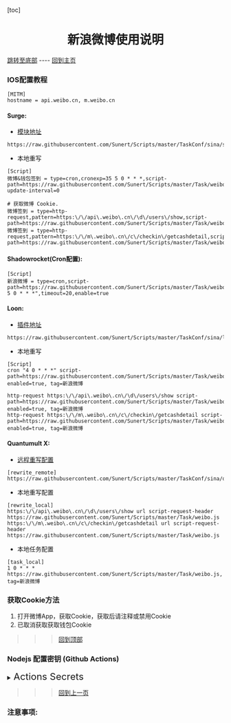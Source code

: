 
  [toc]  

 # <center> 新浪微博使用说明 </center>

 [跳转至底部](#注意事项)  ----  [回到主页](https://github.com/Sunert/Scripts)

### IOS配置教程
 ```
[MITM]
hostname = api.weibo.cn, m.weibo.cn
 ```
#### Surge:
* [模块地址](https://raw.githubusercontent.com/Sunert/Scripts/master/TaskConf/sina/surge.sgmodule)

 ```
https://raw.githubusercontent.com/Sunert/Scripts/master/TaskConf/sina/surge.sgmodule
 ```
 * 本地重写
 
 ```
[Script]
微博&钱包签到 = type=cron,cronexp=35 5 0 * * *,script-path=https://raw.githubusercontent.com/Sunert/Scripts/master/Task/weibo.js,script-update-interval=0

# 获取微博 Cookie.
微博签到 = type=http-request,pattern=https:\/\/api\.weibo\.cn\/\d\/users\/show,script-path=https://raw.githubusercontent.com/Sunert/Scripts/master/Task/weibo.js
微博签到 = type=http-request,pattern=https:\/\/m\.weibo\.cn\/c\/checkin\/getcashdetail,script-path=https://raw.githubusercontent.com/Sunert/Scripts/master/Task/weibo.js
```
#### Shadowrocket(Cron配置): 

```
[Script]
新浪微博 = type=cron,script-path=https://raw.githubusercontent.com/Sunert/Scripts/master/Task/weibo.js,cronexpr="35 5 0 * * *",timeout=20,enable=true
```
####  Loon:

* [插件地址](https://raw.githubusercontent.com/Sunert/Scripts/master/TaskConf/sina/loon.plugin)

 ```
https://raw.githubusercontent.com/Sunert/Scripts/master/TaskConf/sina/loon.plugin
 ```
* 本地重写
  
 ```
[Script]
cron "4 0 * * *" script-path=https://raw.githubusercontent.com/Sunert/Scripts/master/Task/weibo.js, enabled=true, tag=新浪微博

http-request https:\/\/api\.weibo\.cn\/\d\/users\/show script-path=https://raw.githubusercontent.com/Sunert/Scripts/master/Task/weibo.js, enabled=true, tag=新浪微博
http-request https:\/\/m\.weibo\.cn\/c\/checkin\/getcashdetail script-path=https://raw.githubusercontent.com/Sunert/Scripts/master/Task/weibo.js, enabled=true, tag=新浪微博
```
#### Quantumult X:
   * [远程重写配置](https://raw.githubusercontent.com/Sunert/Scripts/master/TaskConf/txnews/qx_rewite.txt)
   
```
[rewrite_remote]
https://raw.githubusercontent.com/Sunert/Scripts/master/TaskConf/sina/qx_rewite.txt
```
   * 本地重写配置
   
```
[rewrite_local]
https:\/\/api\.weibo\.cn\/\d\/users\/show url script-request-header https://raw.githubusercontent.com/Sunert/Scripts/master/Task/weibo.js
https:\/\/m\.weibo\.cn\/c\/checkin\/getcashdetail url script-request-header https://raw.githubusercontent.com/Sunert/Scripts/master/Task/weibo.js
```
   * 本地任务配置
   
```
[task_local]
1 0 * * * https://raw.githubusercontent.com/Sunert/Scripts/master/Task/weibo.js, tag=新浪微博
```
###  获取Cookie方法
 1. 打开微博App，获取Cookie，获取后请注释或禁用Cookie
 2. 已取消获取获取钱包Cookie

 >>> [回到顶部](#IOS配置教程)

### Nodejs 配置密钥 (Github Actions)

<details>

  <summary>
    <span style="font-size:22">
       Actions Secrets 
    </span>
  </summary>  

| Name | 脚本相关YML | Value分割符 | 必须 / 可选 | 注意事项及样式(其中"xxx"代表任意字符) |
| :-------: | :------: | :-------: | ------ | ------- |
| WB_TOKEN | <span style="font-size:18; color:#0000ff">微博 </span> | #或换行 | 必须 | 请求地址: "https://api.weibo.cn/2/users/show"， <br>签到token: uid=xxx&gsid=xxx&s=xxx |

</details>

 >>> [回到上一页](..)
 
### 注意事项:






  
  
  
  
  
